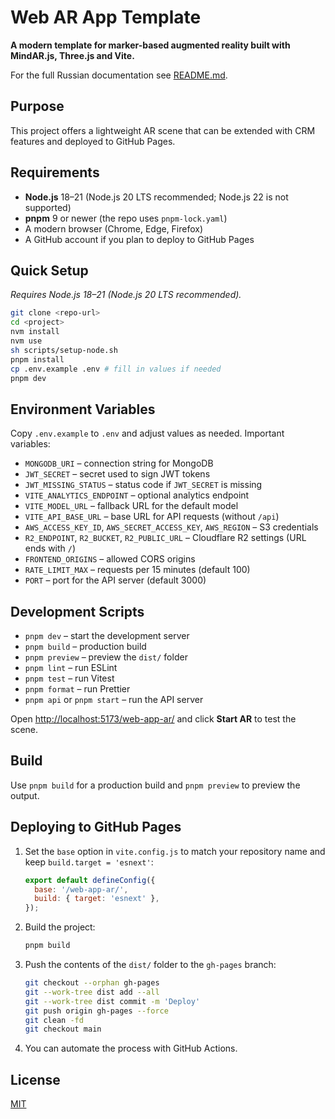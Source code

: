 # Web AR App Template

**A modern template for marker-based augmented reality built with MindAR.js, Three.js and Vite.**

For the full Russian documentation see [README.md](./README.md).

## Purpose

This project offers a lightweight AR scene that can be extended with CRM features and deployed to GitHub Pages.

## Requirements

- **Node.js** 18–21 (Node.js 20 LTS recommended; Node.js 22 is not supported)
- **pnpm** 9 or newer (the repo uses `pnpm-lock.yaml`)
- A modern browser (Chrome, Edge, Firefox)
- A GitHub account if you plan to deploy to GitHub Pages

## Quick Setup

_Requires Node.js 18–21 (Node.js 20 LTS recommended)._

```bash
git clone <repo-url>
cd <project>
nvm install
nvm use
sh scripts/setup-node.sh
pnpm install
cp .env.example .env # fill in values if needed
pnpm dev
```

## Environment Variables

Copy `.env.example` to `.env` and adjust values as needed. Important variables:

- `MONGODB_URI` – connection string for MongoDB
- `JWT_SECRET` – secret used to sign JWT tokens
- `JWT_MISSING_STATUS` – status code if `JWT_SECRET` is missing
- `VITE_ANALYTICS_ENDPOINT` – optional analytics endpoint
- `VITE_MODEL_URL` – fallback URL for the default model
- `VITE_API_BASE_URL` – base URL for API requests (without `/api`)
- `AWS_ACCESS_KEY_ID`, `AWS_SECRET_ACCESS_KEY`, `AWS_REGION` – S3 credentials
- `R2_ENDPOINT`, `R2_BUCKET`, `R2_PUBLIC_URL` – Cloudflare R2 settings (URL ends with `/`)
- `FRONTEND_ORIGINS` – allowed CORS origins
- `RATE_LIMIT_MAX` – requests per 15 minutes (default 100)
- `PORT` – port for the API server (default 3000)

## Development Scripts

- `pnpm dev` – start the development server
- `pnpm build` – production build
- `pnpm preview` – preview the `dist/` folder
- `pnpm lint` – run ESLint
- `pnpm test` – run Vitest
- `pnpm format` – run Prettier
- `pnpm api` or `pnpm start` – run the API server

Open [http://localhost:5173/web-app-ar/](http://localhost:5173/web-app-ar/) and click **Start AR** to test the scene.

## Build

Use `pnpm build` for a production build and `pnpm preview` to preview the output.

## Deploying to GitHub Pages

1. Set the `base` option in `vite.config.js` to match your repository name and
   keep `build.target = 'esnext'`:

   ```js
   export default defineConfig({
     base: '/web-app-ar/',
     build: { target: 'esnext' },
   });
   ```

2. Build the project:
   ```bash
   pnpm build
   ```
3. Push the contents of the `dist/` folder to the `gh-pages` branch:
   ```bash
   git checkout --orphan gh-pages
   git --work-tree dist add --all
   git --work-tree dist commit -m 'Deploy'
   git push origin gh-pages --force
   git clean -fd
   git checkout main
   ```
4. You can automate the process with GitHub Actions.

## License

[MIT](./LICENSE)
